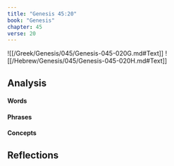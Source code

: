 ```yaml
---
title: "Genesis 45:20"
book: "Genesis"
chapter: 45
verse: 20
---
```

![[/Greek/Genesis/045/Genesis-045-020G.md#Text]]
![[/Hebrew/Genesis/045/Genesis-045-020H.md#Text]]

## Analysis

#### Words

#### Phrases

#### Concepts

## Reflections
